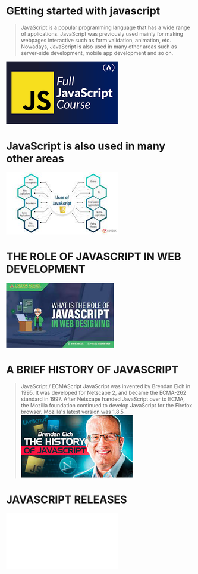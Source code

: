 # GEtting started with javascript 
>JavaScript is a popular programming 
language that has a wide range of 
applications.
JavaScript was previously used mainly for 
making webpages interactive such as form 
validation, animation, etc. Nowadays, 
JavaScript is also used in many other areas 
such as server-side development, mobile 
app development and so on.

![](./js.png)
# JavaScript is also used in many other areas
![](JavaScript%20is%20also%20used%20in%20many%20other%20areas.jpg)
# THE ROLE OF JAVASCRIPT IN WEB DEVELOPMENT
![](./THE%20ROLE%20OF%20JAVASCRIPT%20IN%20WEB%20DEVELOPMENT.jpg)
# A BRIEF HISTORY OF JAVASCRIPT
>JavaScript / ECMAScript
JavaScript was invented by Brendan Eich in 1995. It was developed for Netscape 2, and became the ECMA-262 standard in 1997. After Netscape handed JavaScript over to ECMA, the Mozilla foundation continued to develop JavaScript for the Firefox browser. Mozilla's latest version was 1.8.5
![](./Brendan%20Eich.jpg)
# JAVASCRIPT RELEASES
![](./Без%20названия.htm)
